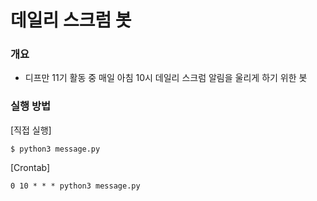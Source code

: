 # 데일리 스크럼 봇

### 개요
- 디프만 11기 활동 중 매일 아침 10시 데일리 스크럼 알림을 울리게 하기 위한 봇

### 실행 방법
[직접 실행]
```shell
$ python3 message.py
```
[Crontab]
```shell
0 10 * * * python3 message.py
```
